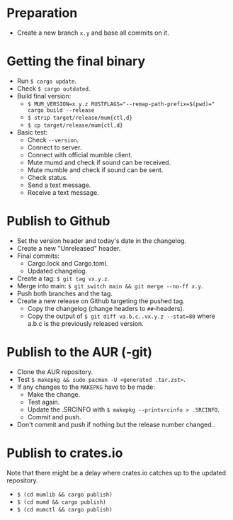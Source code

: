 # Preparation

- Create a new branch `x.y` and base all commits on it.

# Getting the final binary

- Run `$ cargo update`.
- Check `$ cargo outdated`.
- Build final version:
  - `$ MUM_VERSION=x.y.z RUSTFLAGS="--remap-path-prefix=$(pwd)=" cargo build --release`
  - `$ strip target/release/mum{ctl,d}`
  - `$ cp target/release/mum{ctl,d}`
- Basic test:
  - Check `--version`.
  - Connect to server.
  - Connect with official mumble client.
  - Mute mumd and check if sound can be received.
  - Mute mumble and check if sound can be sent.
  - Check status.
  - Send a text message.
  - Receive a text message.

# Publish to Github

- Set the version header and today's date in the changelog.
- Create a new "Unreleased" header.
- Final commits:
  - Cargo.lock and Cargo.toml.
  - Updated changelog.
- Create a tag: `$ git tag vx.y.z`.
- Merge into main: `$ git switch main && git merge --no-ff x.y`.
- Push both branches and the tag.
- Create a new release on Github targeting the pushed tag.
  - Copy the changelog (change headers to `##`-headers).
  - Copy the output of `$ git diff va.b.c..vx.y.z --stat=80` where a.b.c is the
    previously released version.

# Publish to the AUR (-git)

- Clone the AUR repository.
- Test `$ makepkg && sudo pacman -U <generated .tar.zst>`.
- If any changes to the `MAKEPKG` have to be made:
  - Make the change.
  - Test again.
  - Update the .SRCINFO with `$ makepkg --printsrcinfo > .SRCINFO`.
  - Commit and push.
- Don't commit and push if nothing but the release number changed..

# Publish to crates.io

Note that there might be a delay where crates.io catches up to the updated
repository.

- `$ (cd mumlib && cargo publish)`
- `$ (cd mumd && cargo publish)`
- `$ (cd mumctl && cargo publish)`
